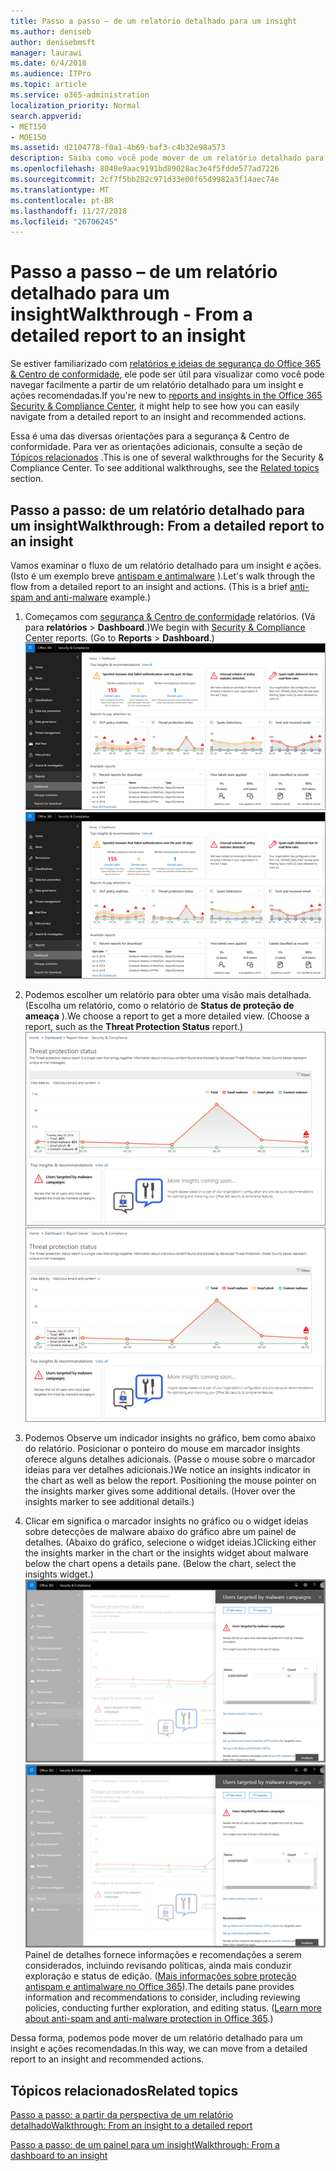 ```yaml
---
title: Passo a passo – de um relatório detalhado para um insight
ms.author: deniseb
author: denisebmsft
manager: laurawi
ms.date: 6/4/2018
ms.audience: ITPro
ms.topic: article
ms.service: o365-administration
localization_priority: Normal
search.appverid:
- MET150
- MOE150
ms.assetid: d2104778-f0a1-4b69-baf3-c4b32e98a573
description: Saiba como você pode mover de um relatório detalhado para um insight com ações recomendadas na segurança &amp; Centro de conformidade.
ms.openlocfilehash: 8048e9aac9191bd89028ac3e4f5fdde577ad7226
ms.sourcegitcommit: 2cf7f5bb282c971d33e00f65d9982a3f14aec74e
ms.translationtype: MT
ms.contentlocale: pt-BR
ms.lasthandoff: 11/27/2018
ms.locfileid: "26706245"
---
```

# <a name="walkthrough---from-a-detailed-report-to-an-insight"></a><span data-ttu-id="25d38-103">Passo a passo – de um relatório detalhado para um insight</span><span class="sxs-lookup"><span data-stu-id="25d38-103">Walkthrough - From a detailed report to an insight</span></span>

<span data-ttu-id="25d38-104">Se estiver familiarizado com [relatórios e ideias de segurança do Office 365 &amp; Centro de conformidade](reports-and-insights-in-security-and-compliance.md), ele pode ser útil para visualizar como você pode navegar facilmente a partir de um relatório detalhado para um insight e ações recomendadas.</span><span class="sxs-lookup"><span data-stu-id="25d38-104">If you're new to [reports and insights in the Office 365 Security &amp; Compliance Center](reports-and-insights-in-security-and-compliance.md), it might help to see how you can easily navigate from a detailed report to an insight and recommended actions.</span></span> 
  
<span data-ttu-id="25d38-p101">Essa é uma das diversas orientações para a segurança &amp; Centro de conformidade. Para ver as orientações adicionais, consulte a seção de [Tópicos relacionados](#related-topics) .</span><span class="sxs-lookup"><span data-stu-id="25d38-p101">This is one of several walkthroughs for the Security &amp; Compliance Center. To see additional walkthroughs, see the [Related topics](#related-topics) section.</span></span> 
  
## <a name="walkthrough-from-a-detailed-report-to-an-insight"></a><span data-ttu-id="25d38-107">Passo a passo: de um relatório detalhado para um insight</span><span class="sxs-lookup"><span data-stu-id="25d38-107">Walkthrough: From a detailed report to an insight</span></span>

<span data-ttu-id="25d38-p102">Vamos examinar o fluxo de um relatório detalhado para um insight e ações. (Isto é um exemplo breve [antispam e antimalware](anti-spam-and-anti-malware-protection.md) ).</span><span class="sxs-lookup"><span data-stu-id="25d38-p102">Let's walk through the flow from a detailed report to an insight and actions. (This is a brief [anti-spam and anti-malware](anti-spam-and-anti-malware-protection.md) example.)</span></span> 
  
1. <span data-ttu-id="25d38-p103">Começamos com [segurança &amp; Centro de conformidade](https://security.microsoft.com) relatórios. (Vá para **relatórios** \> **Dashboard**.)</span><span class="sxs-lookup"><span data-stu-id="25d38-p103">We begin with [Security &amp; Compliance Center](https://security.microsoft.com) reports. (Go to **Reports** \> **Dashboard**.) </span></span><br/><span data-ttu-id="25d38-112">![Na segurança &amp; Centro de conformidade, vá para relatórios \> painel](media/68f3bb7c-b4f7-4cca-904b-478643a93c94.png)</span><span class="sxs-lookup"><span data-stu-id="25d38-112">![In the Security &amp; Compliance Center, go to Reports \> Dashboard](media/68f3bb7c-b4f7-4cca-904b-478643a93c94.png)</span></span>
  
2. <span data-ttu-id="25d38-p104">Podemos escolher um relatório para obter uma visão mais detalhada. (Escolha um relatório, como o relatório de **Status de proteção de ameaça** ).</span><span class="sxs-lookup"><span data-stu-id="25d38-p104">We choose a report to get a more detailed view. (Choose a report, such as the **Threat Protection Status** report.)</span></span><br/><span data-ttu-id="25d38-115">![Relatório de Status de proteção de ameaça mostrando insights](media/f47d7dbd-816a-47ba-b8db-53919fbed192.png)</span><span class="sxs-lookup"><span data-stu-id="25d38-115">![Threat Protection Status report showing insights](media/f47d7dbd-816a-47ba-b8db-53919fbed192.png)</span></span>
  
3. <span data-ttu-id="25d38-p105">Podemos Observe um indicador insights no gráfico, bem como abaixo do relatório. Posicionar o ponteiro do mouse em marcador insights oferece alguns detalhes adicionais. (Passe o mouse sobre o marcador ideias para ver detalhes adicionais.)</span><span class="sxs-lookup"><span data-stu-id="25d38-p105">We notice an insights indicator in the chart as well as below the report. Positioning the mouse pointer on the insights marker gives some additional details. (Hover over the insights marker to see additional details.)</span></span>
    
4. <span data-ttu-id="25d38-p106">Clicar em significa o marcador insights no gráfico ou o widget ideias sobre detecções de malware abaixo do gráfico abre um painel de detalhes. (Abaixo do gráfico, selecione o widget ideias.)</span><span class="sxs-lookup"><span data-stu-id="25d38-p106">Clicking either the insights marker in the chart or the insights widget about malware below the chart opens a details pane. (Below the chart, select the insights widget.)</span></span><br/><span data-ttu-id="25d38-121">![Detalhes de ideias sobre detecções de malware](media/2c8bccc5-ca4e-4bb9-ad4c-55fcee0535b7.png)</span><span class="sxs-lookup"><span data-stu-id="25d38-121">![Details for insights about malware](media/2c8bccc5-ca4e-4bb9-ad4c-55fcee0535b7.png)</span></span><br/><span data-ttu-id="25d38-p107">Painel de detalhes fornece informações e recomendações a serem considerados, incluindo revisando políticas, ainda mais conduzir exploração e status de edição. ([Mais informações sobre proteção antispam e antimalware no Office 365](anti-spam-and-anti-malware-protection.md)).</span><span class="sxs-lookup"><span data-stu-id="25d38-p107">The details pane provides information and recommendations to consider, including reviewing policies, conducting further exploration, and editing status. ([Learn more about anti-spam and anti-malware protection in Office 365](anti-spam-and-anti-malware-protection.md).)</span></span>
    
<span data-ttu-id="25d38-124">Dessa forma, podemos pode mover de um relatório detalhado para um insight e ações recomendadas.</span><span class="sxs-lookup"><span data-stu-id="25d38-124">In this way, we can move from a detailed report to an insight and recommended actions.</span></span> 
  
## <a name="related-topics"></a><span data-ttu-id="25d38-125">Tópicos relacionados</span><span class="sxs-lookup"><span data-stu-id="25d38-125">Related topics</span></span>

[<span data-ttu-id="25d38-126">Passo a passo: a partir da perspectiva de um relatório detalhado</span><span class="sxs-lookup"><span data-stu-id="25d38-126">Walkthrough: From an insight to a detailed report</span></span>](from-an-insight-to-a-detailed-report.md)
  
[<span data-ttu-id="25d38-127">Passo a passo: de um painel para um insight</span><span class="sxs-lookup"><span data-stu-id="25d38-127">Walkthrough: From a dashboard to an insight</span></span>](from-a-dashboard-to-an-insight.md)
  

